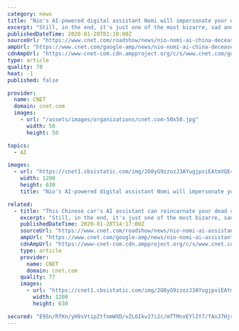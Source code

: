 ```yaml
---
category: news
title: "Nio's AI-powered digital assistant Nomi will impersonate your dead pet, among other problematic behaviors"
excerpt: "Still, in the end, it's just one of the most bizarre, sad and genuinely upsetting attempts at marketing that I've ever seen. The video is, ostensibly, trying to show you how Nomi -- Nio's in-car AI assistant (which looks like a sphere on your dash with small cat ears) listens and adapts to your habits, making your life more convenient."
publishedDateTime: 2020-01-28T01:10:00Z
sourceUrl: "https://www.cnet.com/roadshow/news/nio-nomi-ai-china-deceased-pet-ev-suv-wtf/"
ampUrl: "https://www.cnet.com/google-amp/news/nio-nomi-ai-china-deceased-pet-ev-suv-wtf/"
cdnAmpUrl: "https://www-cnet-com.cdn.ampproject.org/c/s/www.cnet.com/google-amp/news/nio-nomi-ai-china-deceased-pet-ev-suv-wtf/"
type: article
quality: 70
heat: -1
published: false

provider:
  name: CNET
  domain: cnet.com
  images:
    - url: "/assets/images/organizations/cnet.com-50x50.jpg"
      width: 50
      height: 50

topics:
  - AI

images:
  - url: "https://cnet1.cbsistatic.com/img/2O8yG9zzozJ3AYugjpviEAtmVQE=/2020/01/28/da562e83-4257-4d6c-b806-08cf3b500833/screen-shot-2020-01-27-at-4-24-34-pm.png"
    width: 1200
    height: 630
    title: "Nio's AI-powered digital assistant Nomi will impersonate your dead pet, among other problematic behaviors"

related:
  - title: "This Chinese car's AI assistant can reincarnate your dead cat and order you sympathy gifts"
    excerpt: "Still, in the end, it's just one of the most bizarre, sad and genuinely upsetting attempts at marketing I've ever seen. Based on a true story, this video is, ostensibly, trying to show you how Nomi -- Nio's in-car AI assistant (which looks like a sphere on your dash with small cat ears) listens and adapts to your habits, making your life more ..."
    publishedDateTime: 2020-01-28T14:17:00Z
    sourceUrl: "https://www.cnet.com/roadshow/news/nio-nomi-ai-assistant-cat-sympathy-gifts/"
    ampUrl: "https://www.cnet.com/google-amp/news/nio-nomi-ai-assistant-cat-sympathy-gifts/"
    cdnAmpUrl: "https://www-cnet-com.cdn.ampproject.org/c/s/www.cnet.com/google-amp/news/nio-nomi-ai-assistant-cat-sympathy-gifts/"
    type: article
    provider:
      name: CNET
      domain: cnet.com
    quality: 77
    images:
      - url: "https://cnet1.cbsistatic.com/img/2O8yG9zzozJ3AYugjpviEAtmVQE=/2020/01/28/da562e83-4257-4d6c-b806-08cf3b500833/screen-shot-2020-01-27-at-4-24-34-pm.png"
        width: 1200
        height: 630

secured: "E9Sn/RfKn/yH9sVtipZtfnmWXD/vZL6Ikv27i2c/mTTMnxEYlIY7/fAnJ7HjsHlg9T5j9Dc9jkwQVG+zTblZYcbxS1Y0g12fEN29la7NNdD38m1MqVuJ7ZWnWzFRRKcHCz2UrNVu7FJhx1zMxDvBowc4C6XtyD2cXL1E7duPhdx91UmKyzT2y2INU7RlGWJYru5V4uNwHk1jgaXKLaGYxiywdIZ4tHIwCnXAuuzIuftcJJwOSJ/4hQ8MTwb7TjqVvJxODhJr6eyu+tP+UOX8YyRtAuugmySVgK5Z0cs02tUqHDeUG1bvfboWq8yWBub4K6+OjzGmi4MSPOUsQ/4NNAhf2xAbqdziE2qIYrpE1SnWHG+AZ+MXwhcQWjvF+KgVquu4LR66BAk4kawYXkv1mRyxwDbU9jSjUE+xSnNXA1Cn95x2HIlNZYJkZNgqosvlNwE2HE1XghGQ28Wej86xcs48dgi+gvEzhDPEXvejnBM=;XWDm0//htbNKdr8Q73X2XQ=="
---
```


